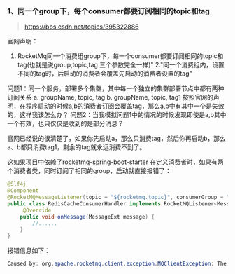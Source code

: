 ### 1、同一个group下，每个consumer都要订阅相同的topic和tag

> https://bbs.csdn.net/topics/395322886

官网声明：

1. RocketMq同一个消费组group下，每一个consumer都要订阅相同的topic和tag(也就是说group,topic,tag 三个参数完全一样)"
2."同一个消费组内，设置不同的tag时，后启动的消费者会覆盖先启动的消费者设置的tag"



问题1：同一个服务，部署多个集群，其中每一个独立的集群部署节点中都有两种订阅关系 
    a. groupName, topic, tag
    b. groupName, topic, tag1
    按照官网的声明，在程序启动的时候a,b的消费者订阅会覆盖tag，那么a,b中有其中一个是失效的，这样我该怎么办？
问题2：当我模拟问题1中的情况的时候发现即使是a,b其中一个有效，也只仅仅是收到的是部分消息？



官网已经说的很清楚了，如果你先启动a，那么只消费tag，然后你再启动b，那么a、b都只消费tag1，剩余的tag就永远消费不到了。

这如果项目中依赖了rocketmq-spring-boot-starter  在定义消费者时，如果有两个消费者类，同时订阅了相同的group，启动就直接报错了：

```java
@Slf4j
@Component
@RocketMQMessageListener(topic = "${rocketmq.topic}", consumerGroup = "${rocketmq.consumer.group}", selectorExpression = "${rocketmq.rcsTag}")
public class RedisCacheConsumerHandler implements RocketMQListener<MessageExt>, InitializingBean {
     @Override
    public void onMessage(MessageExt message) {
        //......
    }
}
```

报错信息如下：

```java
Caused by: org.apache.rocketmq.client.exception.MQClientException: The consumer group[csp-message-api-consumer] has been created before, specify another name please.
```

